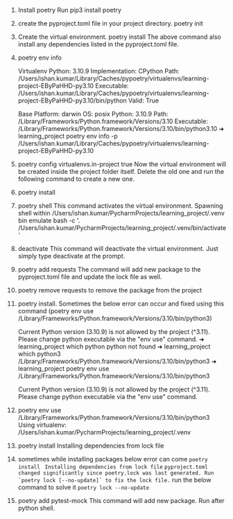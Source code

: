 1. Install poetry
    Run pip3 install poetry
2. create the pyproject.toml file in your project directory.
    poetry init
3. Create the virtual environment.
    poetry install
    The above command also install any dependencies listed in the pyproject.toml file.
4. poetry env info
    
    Virtualenv
    Python:         3.10.9
    Implementation: CPython
    Path:           /Users/ishan.kumar/Library/Caches/pypoetry/virtualenvs/learning-project-EByPaHHD-py3.10
    Executable:     /Users/ishan.kumar/Library/Caches/pypoetry/virtualenvs/learning-project-EByPaHHD-py3.10/bin/python
    Valid:          True
    
    Base
    Platform:   darwin
    OS:         posix
    Python:     3.10.9
    Path:       /Library/Frameworks/Python.framework/Versions/3.10
    Executable: /Library/Frameworks/Python.framework/Versions/3.10/bin/python3.10
    ➜  learning_project poetry env info -p
    /Users/ishan.kumar/Library/Caches/pypoetry/virtualenvs/learning-project-EByPaHHD-py3.10
5. poetry config virtualenvs.in-project true
    Now the virtual environment will be created inside the project folder itself. Delete the old one and run the following command to create a new one.
6. poetry install
7. poetry shell
    This command activates the virtual environment.
   Spawning shell within /Users/ishan.kumar/PycharmProjects/learning_project/.venv
   bin emulate bash -c '. /Users/ishan.kumar/PycharmProjects/learning_project/.venv/bin/activate'
8. deactivate
    This command will deactivate the virtual environment. Just simply type deactivate at the prompt.
9. poetry add requests
    The command will add new package to the pyproject.toml file and update the lock file as well.
10. poetry remove requests
     to remove the package from the project
11. poetry install. Sometimes the below error can occur and fixed using this command (poetry env use /Library/Frameworks/Python.framework/Versions/3.10/bin/python3)
    
    Current Python version (3.10.9) is not allowed by the project (^3.11).
    Please change python executable via the "env use" command.
    ➜  learning_project which python
    python not found
    ➜  learning_project which python3
    /Library/Frameworks/Python.framework/Versions/3.10/bin/python3
    ➜  learning_project poetry env use /Library/Frameworks/Python.framework/Versions/3.10/bin/python3
    
    Current Python version (3.10.9) is not allowed by the project (^3.11).
    Please change python executable via the "env use" command.
12. poetry env use /Library/Frameworks/Python.framework/Versions/3.10/bin/python3
    Using virtualenv: /Users/ishan.kumar/PycharmProjects/learning_project/.venv
13. poetry install
    Installing dependencies from lock file
14. sometimes while installing packages below error can come
    ```poetry install ```
    ```Installing dependencies from lock file```
    ```pyproject.toml changed significantly since poetry.lock was last generated. Run `poetry lock [--no-update]` to fix the lock file.```
run the below command to solve it
```poetry lock --no-update```
15. poetry add pytest-mock 
    This command will add new package. Run after python shell.
